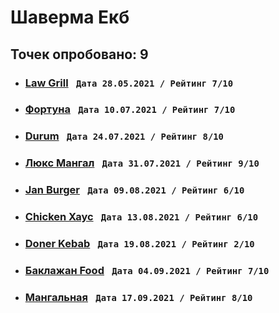 # Шаверма Екб
## Точек опробовано: 9

- ### [Law Grill](https://vk.com/wall-94096426_19270)  ``` Дата 28.05.2021 / Рейтинг 7/10 ```
- ### [Фортуна](https://vk.com/wall-94096426_19283)  ``` Дата 10.07.2021 / Рейтинг 7/10 ```
- ### [Durum](https://vk.com/wall-94096426_19355)  ``` Дата 24.07.2021 / Рейтинг 8/10 ```
- ### [Люкс Мангал](https://vk.com/wall-94096426_19383)  ``` Дата 31.07.2021 / Рейтинг 9/10 ```
- ### [Jan Burger](https://vk.com/wall-94096426_19428)  ``` Дата 09.08.2021 / Рейтинг 6/10 ```
- ### [Chicken Хаус](https://vk.com/wall-94096426_19452)  ``` Дата 13.08.2021 / Рейтинг 6/10 ```
- ### [Doner Kebab](https://vk.com/wall-94096426_19558)  ``` Дата 19.08.2021 / Рейтинг 2/10 ```
- ### [Баклажан Food](https://vk.com/wall-94096426_19579)  ``` Дата 04.09.2021 / Рейтинг 7/10 ```
- ### [Мангальная](https://vk.com/wall-94096426_19677)  ``` Дата 17.09.2021 / Рейтинг 8/10 ```

